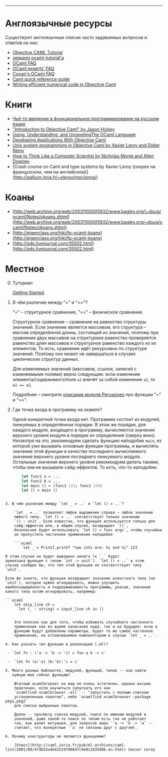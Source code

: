 * * * * *

# Англоязычные ресурсы

Существуют англоязычные списки часто задаваемых вопросов и ответов на
них:

-   [Objective CAML Tutorial](http://www.ocaml-tutorial.org/)
-   [зеркало
    ocaml-tutorial'а](http://mirror.ocamlcore.org/ocaml-tutorial.org/index.html)
-   [OCaml FAQ](http://caml.inria.fr/resources/doc/faq/index.en.html)
-   [OCaml experts'
    FAQ](http://caml.inria.fr/pub/old_caml_site/FAQ/FAQ_EXPERT-eng.html)
-   [Cocan's OCaml FAQ](http://www.cocan.org/cocan's_ocaml_faq)
-   [Caml quick reference
    guide](http://pauillac.inria.fr/cdrom_a_graver/www/caml/FAQ/qrg-eng.html)
-   [Writing efficient numerical code in Objective
    Caml](http://caml.inria.fr/pub/old_caml_site/ocaml/numerical.html)

# Книги

-   [Чьё-то введение в функциональное программирование на русском
    языке](http://gdsfh.dyndns.org/kamlo-ext/fp-lecs.pdf)
-   ["Introduction to Objective Caml" by Jason
    Hickey](http://www.cs.caltech.edu/courses/cs134/cs134b/book.pdf)
-   [Using, Understanding, and UnravelingThe OCaml
    Language](http://caml.inria.fr/pub/docs/u3-ocaml/)
-   [Developing Applications With Objective
    Caml](http://caml.inria.fr/pub/docs/oreilly-book/)
-   [Unix system programming in Objective Caml by Xavier Leroy and
    Didier Rémy](http://ocamlunix.forge.ocamlcore.org/)
-   [How to Think Like a Computer Scientist by Nicholas Monje and Allen Downey](http://thinkocaml.com/)
-   [Crash course on Caml and type systems by Xavier Leroy (скорее на французском, чем на английском)]      (http://gallium.inria.fr/~xleroy/mpri/prog/)

# Коаны

-   [http://web.archive.org/web/20031105005932/www.bagley.org/\~doug/ocaml/Notes/okoans.shtml](http://web.archive.org/web/20031105005932/www.bagley.org/~doug/ocaml/Notes/okoans.shtml)
-   [http://eigenclass.org/hiki/fp-ocaml-koans](http://eigenclass.org/hiki/fp-ocaml-koans)
-   [http://gds.livejournal.com/35502.html](http://gds.livejournal.com/35502.html)

# Местное

0. Туториал
    
    [Getting Started](/kamlo_wiki/blob/master/GettingStarted.md)

1. В чём различие между "=" и "=="?

    "=" – структурное сравнение, "==" – физическое сравнение.

    Структурное сравнение – сравнение на равенство структуры значений.
    Если значение является массивом, его структура – массив определённой
    длины, состоящий из значений, поэтому при сравнении двух массивов на
    структурное равенство проверяется равенство длин массивов и
    структурное равенство каждого из их элементов. То есть, сравнение
    идёт рекурсивно по структуре значений. Поэтому оно может не
    завершаться в случаях циклических структур данных.

    Для изменяемых значений (массивов, ссылок, записей с изменяемыми
    полями) верно следующее: если изменение элемента/содержимого/поля
    `a1` влечёт за собой изменение `a2`, то `a1 == a2`.

    Подробнее – смотрите [описание модуля
    Pervasives](http://caml.inria.fr/pub/docs/manual-ocaml/libref/Pervasives.html)
    про функции "=" и "==".

2. Где точка входа в программу на окамле?

    Одной конкретной точки входа нет. Программа состоит из модулей,
    линкуемых в определённом порядке. В этом же порядке, для каждого
    модуля, входящего в программу, вычисляются значения верхнего уровня
    модуля в порядке их определения (сверху вниз).
    Несмотря на это, рекомендуем сделать функцию наподобие `main`, из
    которой уже вызывать основные функции программы, и вычислять
    значение этой функции в качестве последнего вычисляемого значения
    верхнего уровня последнего линкуемого модуля. Остальные значения
    верхнего уровня рекомендуем делать такими, чтобы они не вызывали
    сайд-эффектов. То есть, что-то наподобие:

    ```ocaml
        let func1 a = ...
        let func2 b = ...
        let main () = (func1 123; func2 234)
        let () = main ()
```

3. В чём различие между `let _ = ..` и `let () = ..`?

    `let _ = ..` позволяет любое выражение справа – любое значение
    любого типа. `let () = ..` соответствует только значению
    `() : unit`. Если известно, что функция используется только для
    сайд-эффектов или, в общем случае, возвращает `()`,
    безопаснее будет использовать `let () = func args`, чтобы случайно
    не пропустить частичное применение наподобие

    ```ocaml
        let _ = Printf.printf "two ints are: %i and %i" 123
```

    В этом случае не будет выведено ничего (к `_` будет
    привязана функция с типом `int -> unit`). `let () = ..` в этом
    случае сообщил бы, что тип этой функции не соответствует типу
    `unit`.

    Если же знаете, что функция возвращает значение известного типа (не
    `unit`), которое нужно игнорировать, можно улучшить
    ошибкозащищённость и поддерживаемость программы, указав, значение
    какого типа хотим игнорировать, например:

    ```ocaml
        let skip_line ch =
          let (_ : string) = input_line ch in ()
```

    Это полезно как для того, чтобы избежать случайного частичного
    применения как во время написания кода, так и на будущее: если в
    функцию будут добавлены параметры, будет то же самое частичное
    применение, не отлавливаемое компилятором в случае `let _ = ..`.

4. Как указать тип функции в реализации (.ml)? 

 - `let fn : ('a -> 'b -> 'c) = fun a b -> c`

 -  `let fn (a:'a) (b:'b):'c = c`

5. Много разных библиотек, модулей, функций, типов -- как найти
   нужную мне сейчас функцию?

    Штатный ocamlbrowser на вид не очень эстетичен, однако весьма
    практичен, если научиться запускать его как
    `ocamlfind ocamlbrowser -all` -- "запустить с полным списком
    установленных пакетов", либо `ocamlfind ocamlbrowser -package pkg1,pkg2`
    для списка выбранных пакетов.

    Далее -- просмотр списка модулей, поиск по именам модулей и
    значений, даже какой-то поиск по типам есть (но не работает
    так, как велит интуиция, для запросов вида `'a -> 'b -> 'a` --
    считает, что конкретные `'a` не связаны друг с другом).

6. Почему конструкторы не являются функциями?

    [Ответ](http://caml.inria.fr/pub/ml-archives/caml-list/2001/08/47db53a4b42529708647c9e81183598b.en.html) Xavier Leroy


